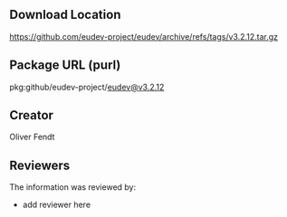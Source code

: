## Download Location

https://github.com/eudev-project/eudev/archive/refs/tags/v3.2.12.tar.gz

## Package URL (purl)

pkg:github/eudev-project/eudev@v3.2.12

## Creator

Oliver Fendt

## Reviewers

The information was reviewed by:

* add reviewer here
